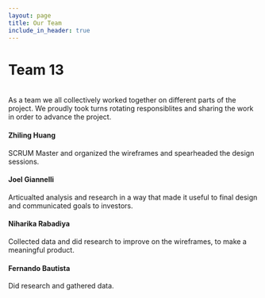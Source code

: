 ```yaml
---
layout: page
title: Our Team
include_in_header: true
---
```

	

# Team 13
<br>
As a team we all collectively worked together on different parts of the project. We proudly took turns rotating responsiblites and sharing the work in order to advance the project.


#### Zhiling Huang
SCRUM Master and organized the wireframes and spearheaded the design sessions.


#### Joel Giannelli
Articualted analysis and research in a way that made it useful to final design and communicated goals to investors.


#### Niharika Rabadiya
Collected data and did research to improve on the wireframes, to make a meaningful product. 

#### Fernando Bautista
Did research and gathered data.

